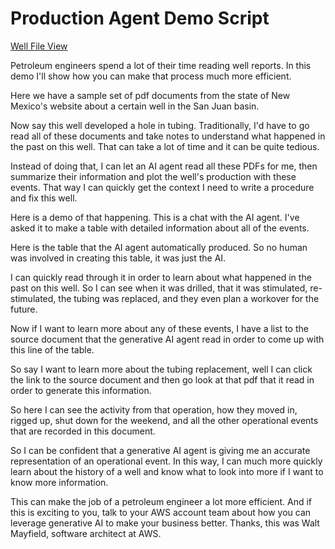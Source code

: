 # Production Agent Demo Script

[Well File View](https://ocdimage.emnrd.nm.gov/imaging/WellFileView.aspx?RefType=WF&RefID=30039077300000)

Petroleum engineers spend a lot of their time reading well reports. In this demo I'll show how you can make that process much more efficient.

Here we have a sample set of pdf documents from the state of New Mexico's website about a certain well in the San Juan basin.

Now say this well developed a hole in tubing. Traditionally, I'd have to go read all of these documents and take notes to understand what happened in the past on this well. That can take a lot of time and it can be quite tedious.

Instead of doing that, I can let an AI agent read all these PDFs for me, then summarize their information and plot the well's production with these events. That way I can quickly get the context I need to write a procedure and fix this well.

Here is a demo of that happening. This is a chat with the AI agent. I've asked it to make a table with detailed information about all of the events.

Here is the table that the AI agent automatically produced. So no human was involved in creating this table, it was just the AI.

I can quickly read through it in order to learn about what happened in the past on this well. So I can see when it was drilled, that it was stimulated, re-stimulated, the tubing was replaced, and they even plan a workover for the future.

Now if I want to learn more about any of these events, I have a list to the source document that the generative AI agent read in order to come up with this line of the table.

So say I want to learn more about the tubing replacement, well I can click the link to the source document and then go look at that pdf that it read in order to generate this information.

So here I can see the activity from that operation, how they moved in, rigged up, shut down for the weekend, and all the other operational events that are recorded in this document.

So I can be confident that a generative AI agent is giving me an accurate representation of an operational event. In this way, I can much more quickly learn about the history of a well and know what to look into more if I want to know more information.

This can make the job of a petroleum engineer a lot more efficient. And if this is exciting to you, talk to your AWS account team about how you can leverage generative AI to make your business better. Thanks, this was Walt Mayfield, software architect at AWS.

